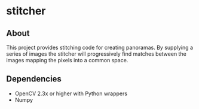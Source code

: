 stitcher
========

About
-----

This project provides stitching code for creating panoramas. By supplying a series of images the 
stitcher will progressively find matches between the images mapping the pixels into a common space.

Dependencies
------------

* OpenCV 2.3x or higher with Python wrappers
* Numpy

